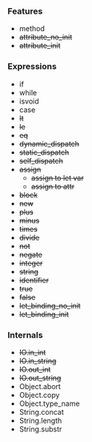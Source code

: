 ### Features

- method
- ~~attribute_no_init~~
- ~~attribute_init~~

### Expressions

- if
- while
- isvoid
- case
- ~~lt~~
- ~~le~~
- ~~eq~~
- ~~dynamic_dispatch~~
- ~~static_dispatch~~
- ~~self_dispatch~~
- ~~assign~~
	- ~~assign to let var~~
	- ~~assign to attr~~
- ~~block~~
- ~~new~~
- ~~plus~~
- ~~minus~~
- ~~times~~
- ~~divide~~
- ~~not~~
- ~~negate~~
- ~~integer~~
- ~~string~~
- ~~identifier~~
- ~~true~~
- ~~false~~
- ~~let_binding_no_init~~
- ~~let_binding_init~~

### Internals

- ~~IO.in_int~~
- ~~IO.in_string~~
- ~~IO.out_int~~
- ~~IO.out_string~~
- Object.abort
- Object.copy
- Object.type_name
- String.concat
- String.length
- String.substr